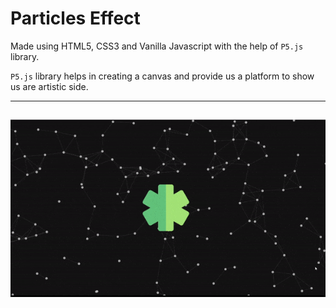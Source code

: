 # Particles Effect

Made using HTML5, CSS3 and Vanilla Javascript with the help of `P5.js` library.

`P5.js` library helps in creating a canvas and provide us a platform to show us are artistic side.

<hr/>

<h2 align="center">

<img src="Assets/ParticleGIF.gif" alt="GIF">

</h2>
